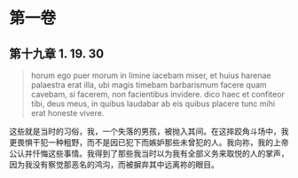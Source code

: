 # 第一卷
## 第十九章 1. 19. 30

> horum ego puer morum in limine iacebam miser, et huius harenae palaestra erat illa, ubi magis timebam barbarismum facere quam cavebam, si facerem, non facientibus invidere. dico haec et confiteor tibi, deus meus, in quibus laudabar ab eis quibus placere tunc mihi erat honeste vivere.

这些就是当时的习俗，我，一个失落的男孩，被抛入其间。在这摔跤角斗场中，我更畏惧干犯一种粗野，而不是因已犯下而嫉妒那些未曾犯的人。我向祢，我的上帝公认并忏悔这些事情。我得到了那些我当时以为我有全部义务来取悦的人的掌声，因为我没有察觉那恶名的鸿沟，而被摒弃其中远离祢的眼目。